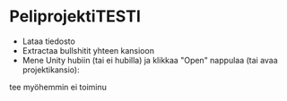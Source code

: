 # PeliprojektiTESTI

 - Lataa tiedosto
 - Extractaa bullshitit yhteen kansioon
 - Mene Unity hubiin (tai ei hubilla) ja klikkaa "Open" nappulaa (tai avaa projektikansio):
 
 tee myöhemmin ei toiminu
